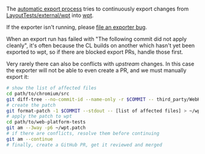 The [automatic export process](https://chromium.googlesource.com/chromium/src/+/master/docs/testing/web_platform_tests.md#automatic-export-process) tries to continuously export changes from [LayoutTests/external/wpt](https://cs.chromium.org/chromium/src/third_party/WebKit/LayoutTests/external/wpt/) into [wpt](https://github.com/web-platform-tests/wpt).

If the exporter isn't running, please [file an exporter bug](https://bugs.chromium.org/p/chromium/issues/entry?components=Blink%3EInfra%3EEcosystem&cc=robertma@chromium.org&summary=[WPT%20Export]).

When an export run has failed with "The following commit did not apply cleanly", it's often because the CL builds on another which hasn't yet been exported to wpt, so if there are blocked export PRs, handle those first.

Very rarely there can also be conflicts with *upstream* changes. In this case the exporter will not be able to even create a PR, and we must manually export it:
```bash
# show the list of affected files
cd path/to/chromium/src
git diff-tree --no-commit-id --name-only -r $COMMIT -- third_party/WebKit/LayoutTests/external/wpt | grep -vE '(-expected\.txt|/OWNERS)$' | xargs echo
# create the patch
git format-patch -1 $COMMIT --stdout -- [list of affected files] > ~/wpt.patch
# apply the patch to wpt
cd path/to/web-platform-tests
git am --3way -p6 ~/wpt.patch
# if there are conflicts, resolve them before continuing
git am --continue
# finally, create a GitHub PR, get it reviewed and merged
```
